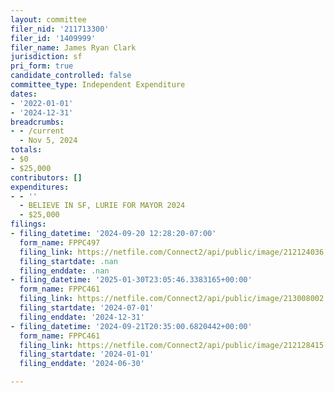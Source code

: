 ```yaml
---
layout: committee
filer_nid: '211713300'
filer_id: '1409999'
filer_name: James Ryan Clark
jurisdiction: sf
pri_form: true
candidate_controlled: false
committee_type: Independent Expenditure
dates:
- '2022-01-01'
- '2024-12-31'
breadcrumbs:
- - /current
  - Nov 5, 2024
totals:
- $0
- $25,000
contributors: []
expenditures:
- - ''
  - BELIEVE IN SF, LURIE FOR MAYOR 2024
  - $25,000
filings:
- filing_datetime: '2024-09-20 12:28:20-07:00'
  form_name: FPPC497
  filing_link: https://netfile.com/Connect2/api/public/image/212124036
  filing_startdate: .nan
  filing_enddate: .nan
- filing_datetime: '2025-01-30T23:05:46.3383165+00:00'
  form_name: FPPC461
  filing_link: https://netfile.com/Connect2/api/public/image/213008002
  filing_startdate: '2024-07-01'
  filing_enddate: '2024-12-31'
- filing_datetime: '2024-09-21T20:35:00.6820442+00:00'
  form_name: FPPC461
  filing_link: https://netfile.com/Connect2/api/public/image/212128415
  filing_startdate: '2024-01-01'
  filing_enddate: '2024-06-30'

---
```

